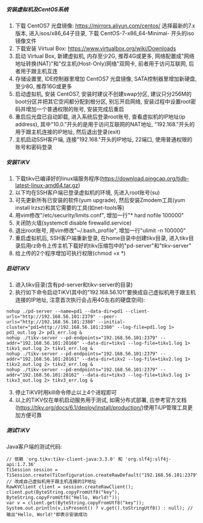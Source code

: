 ##### 安装虚拟机及CentOS系统

1. 下载 CentOS7 光盘镜像: https://mirrors.aliyun.com/centos/ 选择最新的7.x版本, 进入isos/x86_64子目录, 下载 CentOS-7-x86_64-Minimal- 开头的iso镜像文件
2. 下载安装 Virtual Box: https://www.virtualbox.org/wiki/Downloads
3. 启动 Virtual Box, 新建虚拟机, 内存至少2G, 推荐4G或更多, 网络配置成"网络地址转换(NAT)"和"仅主机(Host-Only)网络"双网卡, 前者用于访问互联网, 后者用于跟主机互连
4. 存储设置里, IDE控制器里增加 CentOS7 光盘镜像, SATA控制器里增加新硬盘, 至少8G, 推荐16G或更多
5. 启动虚拟机, 安装 CentOS7, 安装时建议不创建swap分区, 建议只分256M的boot分区并把其它空间都分配到根分区, 别忘开启网络, 安装过程中设置root密码并增加一个普通权限的账号, 安装完成后重启
6. 重启后光盘已自动卸载, 进入系统后登录root账号, 查看虚拟机的IP地址(ip address), 其中"10.0."开头的是用于访问互联网的NAT地址, "192.168."开头的用于跟主机连接的IP地址, 然后退出登录(exit)
7. 主机启动SSH客户端, 连接"192.168."开头的IP地址, 22端口, 使用普通权限的账号和密码登录

##### 安装TiKV

1. 下载tikv已编译好的linux端服务程序(https://download.pingcap.org/tidb-latest-linux-amd64.tar.gz)
2. 以下均在SSH客户端已登录虚拟机的环境, 先进入root账号(su)
3. 可先更新所有已安装的软件(yum upgrade), 然后安装Zmodem工具(yum install lrzsz)和其它需要的工具(如net-tools等)
4. 用vim修改"/etc/security/limits.conf", 增加一行"* hard nofile 100000"
5. 关闭防火墙(systemctl disable firewalld.service)
6. 退出root账号, 用vim修改"~/.bash_profile", 增加一行"ulimit -n 100000"
7. 重启虚拟机后, SSH客户端重新登录, 在home目录中创建tikv目录, 进入tikv目录后用rz命令上传主机下载好的tikv压缩包中的"pd-server"和"tikv-server"
8. 给上传的2个程序增加可执行权限(chmod +x *)

##### 启动TiKV
1. 进入tikv目录(含有pd-server和tikv-server的目录)
2. 执行如下命令启动TiKV(其中的"192.168.56.101"要换成自己虚拟机用于跟主机连接的IP地址, 注意首次执行会占用4G左右的硬盘空间):
```
nohup ./pd-server --name=pd1 --data-dir=pd1 --client-urls="http://192.168.56.101:2379" --peer-urls="http://192.168.56.101:2380" --initial-cluster="pd1=http://192.168.56.101:2380" --log-file=pd1.log 1> pd1_out.log 2> pd1_err.log &
nohup ./tikv-server --pd-endpoints="192.168.56.101:2379" --addr="192.168.56.101:20160" --data-dir=tikv1 --log-file=tikv1.log 1> tikv1_out.log 2> tikv1_err.log &
nohup ./tikv-server --pd-endpoints="192.168.56.101:2379" --addr="192.168.56.101:20161" --data-dir=tikv2 --log-file=tikv2.log 1> tikv2_out.log 2> tikv2_err.log &
nohup ./tikv-server --pd-endpoints="192.168.56.101:2379" --addr="192.168.56.101:20162" --data-dir=tikv3 --log-file=tikv3.log 1> tikv3_out.log 2> tikv3_err.log &
```
3. 停止TiKV时用kill命令停止以上4个进程即可
4. 以上的TiKV仅在单机启动服务用于测试, 如需分布式部署, 应参考官方文档(https://tikv.org/docs/6.1/deploy/install/production/)使用TiUP管理工具更加方便可靠

##### 测试TiKV
Java客户端的测试代码:
```
// 依赖 'org.tikv:tikv-client-java:3.3.0' 和 'org.slf4j:slf4j-api:1.7.36'
TiSession session = TiSession.create(TiConfiguration.createRawDefault("192.168.56.101:2379")); // 改成自己虚拟机用于跟主机连接的IP地址
RawKVClient client = session.createRawClient();
client.put(ByteString.copyFromUtf8("key"), ByteString.copyFromUtf8("Hello, World!"));
var v = client.get(ByteString.copyFromUtf8("key"));
System.out.println(v.isPresent() ? v.get().toStringUtf8() : null); // 输出"Hello, World!"即表示安装成功
```
